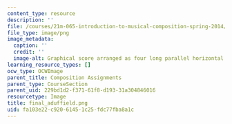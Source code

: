 ```yaml
---
content_type: resource
description: ''
file: /courses/21m-065-introduction-to-musical-composition-spring-2014/fa103e22c92061451c25fdc77fba8a1c_final_aduffield.png
file_type: image/png
image_metadata:
  caption: ''
  credit: ''
  image-alt: Graphical score arranged as four long parallel horizontal bars.
learning_resource_types: []
ocw_type: OCWImage
parent_title: Composition Assignments
parent_type: CourseSection
parent_uid: 229bd1d2-f371-61f8-d193-31a304846016
resourcetype: Image
title: final_aduffield.png
uid: fa103e22-c920-6145-1c25-fdc77fba8a1c
---
```

